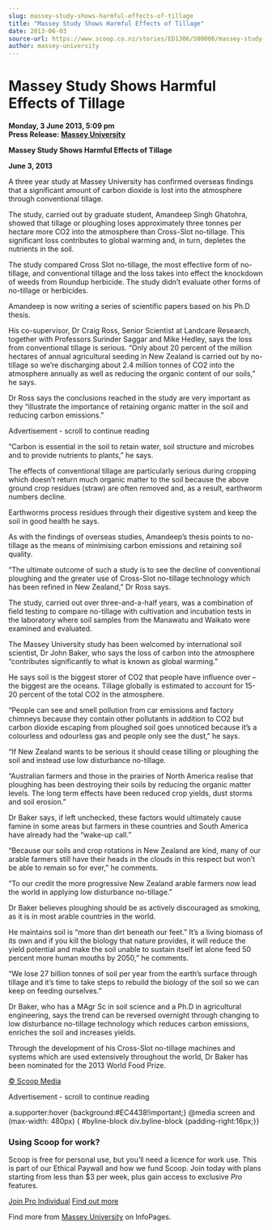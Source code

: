 ```yaml
---
slug: massey-study-shows-harmful-effects-of-tillage
title: "Massey Study Shows Harmful Effects of Tillage"
date: 2013-06-03
source-url: https://www.scoop.co.nz/stories/ED1306/S00006/massey-study-shows-harmful-effects-of-tillage.htm
author: massey-university
---
```

Massey Study Shows Harmful Effects of Tillage
=============================================

**Monday, 3 June 2013, 5:09 pm**  
**Press Release: [Massey University](https://info.scoop.co.nz/Massey_University)**

  
**Massey Study Shows Harmful Effects of Tillage**  
  
**June 3, 2013**

A three year study at Massey University has confirmed overseas findings that a significant amount of carbon dioxide is lost into the atmosphere through conventional tillage.

The study, carried out by graduate student, Amandeep Singh Ghatohra, showed that tillage or ploughing loses approximately three tonnes per hectare more CO2 into the atmosphere than Cross-Slot no-tillage. This significant loss contributes to global warming and, in turn, depletes the nutrients in the soil.

The study compared Cross Slot no-tillage, the most effective form of no-tillage, and conventional tillage and the loss takes into effect the knockdown of weeds from Roundup herbicide. The study didn’t evaluate other forms of no-tillage or herbicides.

Amandeep is now writing a series of scientific papers based on his Ph.D thesis.

His co-supervisor, Dr Craig Ross, Senior Scientist at Landcare Research, together with Professors Surinder Saggar and Mike Hedley, says the loss from conventional tillage is serious. “Only about 20 percent of the million hectares of annual agricultural seeding in New Zealand is carried out by no-tillage so we’re discharging about 2.4 million tonnes of CO2 into the atmosphere annually as well as reducing the organic content of our soils,” he says.

Dr Ross says the conclusions reached in the study are very important as they “illustrate the importance of retaining organic matter in the soil and reducing carbon emissions.”

Advertisement - scroll to continue reading





“Carbon is essential in the soil to retain water, soil structure and microbes and to provide nutrients to plants,” he says.

The effects of conventional tillage are particularly serious during cropping which doesn’t return much organic matter to the soil because the above ground crop residues (straw) are often removed and, as a result, earthworm numbers decline.

Earthworms process residues through their digestive system and keep the soil in good health he says.

As with the findings of overseas studies, Amandeep’s thesis points to no-tillage as the means of minimising carbon emissions and retaining soil quality.

“The ultimate outcome of such a study is to see the decline of conventional ploughing and the greater use of Cross-Slot no-tillage technology which has been refined in New Zealand,” Dr Ross says.

The study, carried out over three-and-a-half years, was a combination of field testing to compare no-tillage with cultivation and incubation tests in the laboratory where soil samples from the Manawatu and Waikato were examined and evaluated.

The Massey University study has been welcomed by international soil scientist, Dr John Baker, who says the loss of carbon into the atmosphere “contributes significantly to what is known as global warming.”

He says soil is the biggest storer of CO2 that people have influence over – the biggest are the oceans. Tillage globally is estimated to account for 15-20 percent of the total CO2 in the atmosphere.

“People can see and smell pollution from car emissions and factory chimneys because they contain other pollutants in addition to CO2 but carbon dioxide escaping from ploughed soil goes unnoticed because it’s a colourless and odourless gas and people only see the dust,” he says.

“If New Zealand wants to be serious it should cease tilling or ploughing the soil and instead use low disturbance no-tillage.

“Australian farmers and those in the prairies of North America realise that ploughing has been destroying their soils by reducing the organic matter levels. The long term effects have been reduced crop yields, dust storms and soil erosion.”

Dr Baker says, if left unchecked, these factors would ultimately cause famine in some areas but farmers in these countries and South America have already had the “wake-up call.”

“Because our soils and crop rotations in New Zealand are kind, many of our arable farmers still have their heads in the clouds in this respect but won’t be able to remain so for ever,” he comments.

“To our credit the more progressive New Zealand arable farmers now lead the world in applying low disturbance no-tillage.”

Dr Baker believes ploughing should be as actively discouraged as smoking, as it is in most arable countries in the world.

He maintains soil is “more than dirt beneath our feet.” It’s a living biomass of its own and if you kill the biology that nature provides, it will reduce the yield potential and make the soil unable to sustain itself let alone feed 50 percent more human mouths by 2050,” he comments.

“We lose 27 billion tonnes of soil per year from the earth’s surface through tillage and it’s time to take steps to rebuild the biology of the soil so we can keep on feeding ourselves.”

Dr Baker, who has a MAgr Sc in soil science and a Ph.D in agricultural engineering, says the trend can be reversed overnight through changing to low disturbance no-tillage technology which reduces carbon emissions, enriches the soil and increases yields.

Through the development of his Cross-Slot no-tillage machines and systems which are used extensively throughout the world, Dr Baker has been nominated for the 2013 World Food Prize.

  

[© Scoop Media](http://www.scoop.co.nz/about/terms.html)  

Advertisement - scroll to continue reading



a.supporter:hover {background:#EC4438!important;} @media screen and (max-width: 480px) { #byline-block div.byline-block {padding-right:16px;}}

### Using Scoop for work?

Scoop is free for personal use, but you’ll need a licence for work use. This is part of our Ethical Paywall and how we fund Scoop. Join today with plans starting from less than $3 per week, plus gain access to exclusive _Pro_ features.  
  
[Join Pro Individual](https://pro.scoop.co.nz/Individual/?from=ProIn24) [Find out more](https://pro.scoop.co.nz/using-scoop-for-work/?from=ProIn24)

Find more from [Massey University](https://info.scoop.co.nz/Massey_University) on InfoPages.